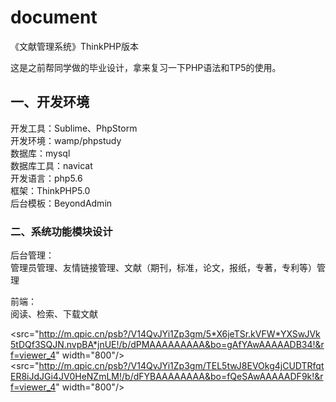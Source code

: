 # document
《文献管理系统》ThinkPHP版本

这是之前帮同学做的毕业设计，拿来复习一下PHP语法和TP5的使用。

## 一、开发环境  
开发工具：Sublime、PhpStorm  
开发环境：wamp/phpstudy  
数据库：mysql  
数据库工具：navicat  
开发语言：php5.6  
框架：ThinkPHP5.0  
后台模板：BeyondAdmin  
 
  
### 二、系统功能模块设计
后台管理：  
管理员管理、友情链接管理、文献（期刊，标准，论文，报纸，专著，专利等）管理  
  
前端：  
阅读、检索、下载文献  
  
  
 <src="http://m.qpic.cn/psb?/V14QvJYi1Zp3gm/5*X6jeTSr.kVFW*YXSwJVk5tDQf3SQJN.nvpBA*jnUE!/b/dPMAAAAAAAAA&bo=gAfYAwAAAAADB34!&rf=viewer_4" width="800"/>   
 <src="http://m.qpic.cn/psb?/V14QvJYi1Zp3gm/TEL5twJ8EVOkg4jCUDTRfqtER8iJdJGi4JV0HeNZmLM!/b/dFYBAAAAAAAA&bo=fQeSAwAAAAADF9k!&rf=viewer_4" width="800"/> 
